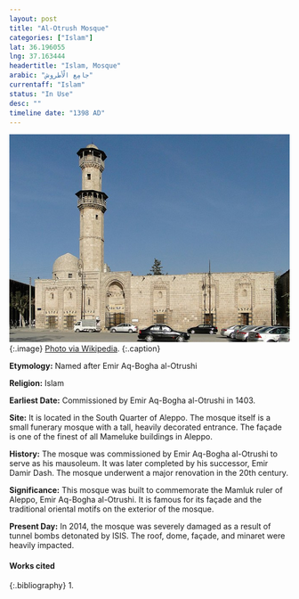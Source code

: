```yaml
---
layout: post
title: "Al-Otrush Mosque"
categories: ["Islam"]
lat: 36.196055
lng: 37.163444
headertitle: "Islam, Mosque"
arabic: "جامِع الْأطروش"
currentaff: "Islam"
status: "In Use"
desc: ""
timeline date: "1398 AD"
---
```

![Al-Otrush Mosque](images/otrush.jpeg)
   {:.image}
[Photo via Wikipedia](https://en.wikipedia.org/wiki/Al-Otrush_Mosque).
   {:.caption}

**Etymology:** Named after Emir Aq-Bogha al-Otrushi

**Religion:** Islam

**Earliest Date:** Commissioned by Emir Aq-Bogha al-Otrushi in 1403. 

**Site:** It is located in the South Quarter of Aleppo. The mosque itself is a small funerary mosque with a tall, heavily decorated entrance. The façade is one of the finest of all Mameluke buildings in Aleppo. 

**History:** The mosque was commissioned by Emir Aq-Bogha al-Otrushi to serve as his mausoleum. It was later completed by his successor, Emir Damir Dash. The mosque underwent a major renovation in the 20th century.

**Significance:** This mosque was built to commemorate the Mamluk ruler of Aleppo, Emir Aq-Bogha al-Otrushi. It is famous for its façade and the traditional oriental motifs on the exterior of the mosque. 

**Present Day:** In 2014, the mosque was severely damaged as a result of tunnel bombs detonated by ISIS. The roof, dome, façade, and minaret were heavily impacted. 

#### Works cited

{:.bibliography}
1. 